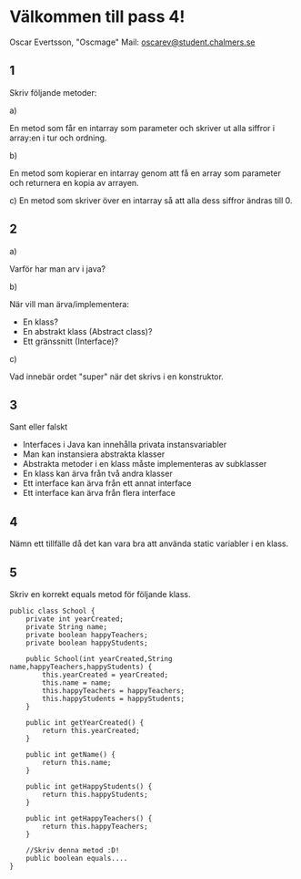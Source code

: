 # Välkommen till pass 4!

Oscar Evertsson, "Oscmage"
Mail: oscarev@student.chalmers.se

## 1

Skriv följande metoder:

a)

En metod som får en int­array som parameter och skriver ut alla
siffror i array:en i tur och ordning.

b)

En metod som kopierar en int­array genom att få en array som
parameter och returnera en kopia av arrayen.

c)
En metod som skriver över en int­array så att alla dess siffror
ändras till 0.

## 2

a)

Varför har man arv i java?

b) 

När vill man ärva/implementera:

* En klass?
* En abstrakt klass (Abstract class)?
* Ett gränssnitt (Interface)?

c)

Vad innebär ordet "super" när det skrivs i en konstruktor.

## 3

Sant eller falskt

* Interfaces i Java kan innehålla privata instansvariabler
* Man kan instansiera abstrakta klasser
* Abstrakta metoder i en klass måste implementeras av subklasser
* En klass kan ärva från två andra klasser
* Ett interface kan ärva från ett annat interface
* Ett interface kan ärva från flera interface

## 4

Nämn ett tillfälle då det kan vara bra att använda static variabler i en klass.

## 5

Skriv en korrekt equals metod för följande klass.

```
public class School {
	private int yearCreated;
	private String name;
	private boolean happyTeachers;
	private boolean happyStudents;

	public School(int yearCreated,String name,happyTeachers,happyStudents) {
		this.yearCreated = yearCreated;
		this.name = name;
		this.happyTeachers = happyTeachers;
		this.happyStudents = happyStudents;
	}

	public int getYearCreated() {
		return this.yearCreated;
	}

	public int getName() {
		return this.name;
	}

	public int getHappyStudents() {
		return this.happyStudents;
	}

	public int getHappyTeachers() {
		return this.happyTeachers;
	}

	//Skriv denna metod :D!
	public boolean equals....
}
```



